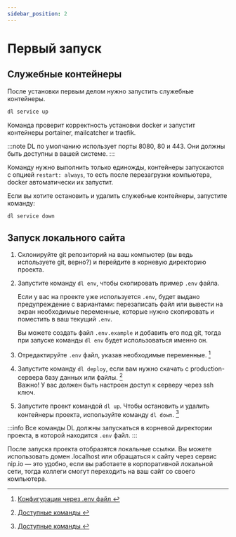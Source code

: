 ```yaml
---
sidebar_position: 2
---
```


# Первый запуск

## Служебные контейнеры

После установки первым делом нужно запустить служебные контейнеры.

```bash
dl service up
```

Команда проверит корректность установки docker и запустит контейнеры portainer, mailcatcher и traefik.

:::note
DL по умолчанию использует порты 8080, 80 и 443. Они должны быть доступны в вашей системе.
:::

Команду нужно выполнить только единожды, контейнеры запускаются с опцией `restart: always`, то есть после перезагрузки компьютера, docker автоматически их запустит.

Если вы хотите остановить и удалить служебные контейнеры, запустите команду:

```bash
dl service down
```

## Запуск локального сайта

1. Склонируйте git репозиторий на ваш компьютер (вы ведь используете git, верно?) и перейдите в корневую директорию проекта.
2. Запустите команду `dl env`, чтобы скопировать пример `.env` файла.  

    Если у вас на проекте уже используется `.env`, будет выдано предупреждение с вариантами: перезаписать файл или вывести на экран необходимые переменные, которые нужно скопировать и поместить в ваш текущий `.env`.  

    Вы можете создать файл `.env.example` и добавить его под git, тогда при запуске команды `dl env` будет использоваться именно он.
3. Отредактируйте `.env` файл, указав необходимые переменные. [^1]
4. Запустите команду `dl deploy`, если вам нужно скачать с production-сервера базу данных или файлы. [^2]  
   Важно! У вас должен быть настроен доступ к серверу через ssh ключ.
5. Запустите проект командой `dl up`. Чтобы остановить и удалить контейнеры проекта, используйте команду `dl down`. [^2]

:::info
Все команды DL должны запускаться в корневой директории проекта, в которой находится `.env` файл.
:::

После запуска проекта отобразятся локальные ссылки. Вы можете использовать домен .localhost или обращаться к сайту через сервис nip.io — это удобно, если вы работаете в корпоративной локальной сети, тогда коллеги смогут переходить на ваш сайт со своего компьютера.


[^1]: [Конфигурация через .env файл ](env)  
[^2]: [Доступные команды ](../commands)
